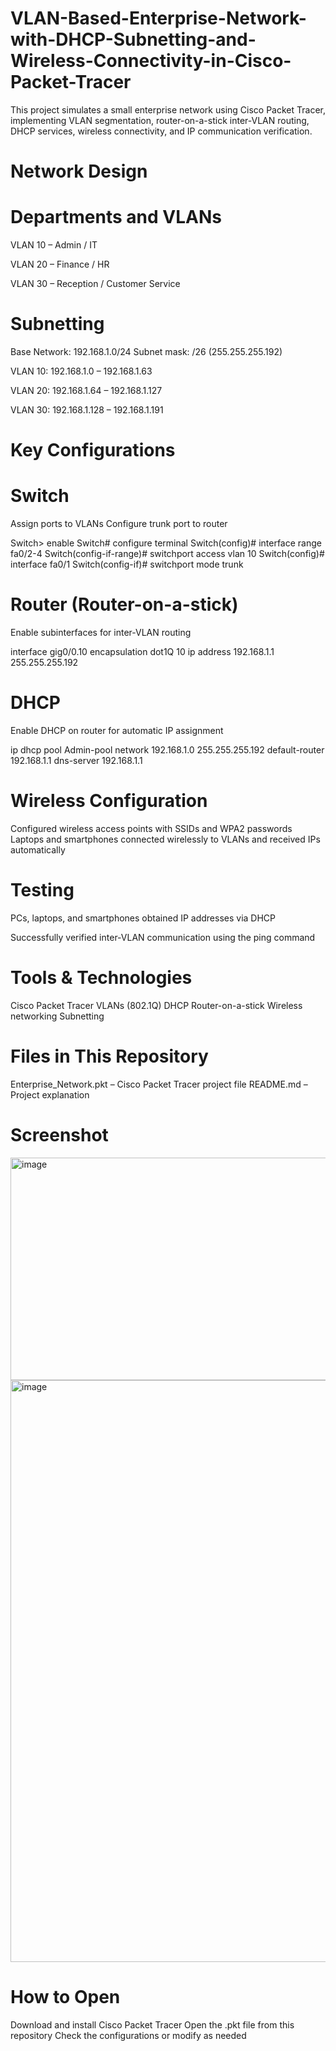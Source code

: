 # VLAN-Based-Enterprise-Network-with-DHCP-Subnetting-and-Wireless-Connectivity-in-Cisco-Packet-Tracer
This project simulates a small enterprise network using Cisco Packet Tracer, implementing VLAN segmentation, router-on-a-stick inter-VLAN routing, DHCP services, wireless connectivity, and IP communication verification.

# Network Design
# Departments and VLANs

VLAN 10 – Admin / IT

VLAN 20 – Finance / HR

VLAN 30 – Reception / Customer Service

# Subnetting
Base Network: 192.168.1.0/24
Subnet mask: /26 (255.255.255.192)

VLAN 10: 192.168.1.0 – 192.168.1.63

VLAN 20: 192.168.1.64 – 192.168.1.127

VLAN 30: 192.168.1.128 – 192.168.1.191

# Key Configurations
# Switch

Assign ports to VLANs
Configure trunk port to router


Switch> enable
Switch# configure terminal
Switch(config)# interface range fa0/2-4
Switch(config-if-range)# switchport access vlan 10
Switch(config)# interface fa0/1
Switch(config-if)# switchport mode trunk

# Router (Router-on-a-stick)
Enable subinterfaces for inter-VLAN routing

interface gig0/0.10
 encapsulation dot1Q 10
 ip address 192.168.1.1 255.255.255.192
 
# DHCP
Enable DHCP on router for automatic IP assignment


ip dhcp pool Admin-pool
 network 192.168.1.0 255.255.255.192
 default-router 192.168.1.1
 dns-server 192.168.1.1
 
# Wireless Configuration
Configured wireless access points with SSIDs and WPA2 passwords
Laptops and smartphones connected wirelessly to VLANs and received IPs automatically

# Testing
PCs, laptops, and smartphones obtained IP addresses via DHCP

Successfully verified inter-VLAN communication using the ping command

# Tools & Technologies

Cisco Packet Tracer
VLANs (802.1Q)
DHCP
Router-on-a-stick
Wireless networking
Subnetting

# Files in This Repository

Enterprise_Network.pkt – Cisco Packet Tracer project file
README.md – Project explanation

# Screenshot 
<img width="940" height="356" alt="image" src="https://github.com/user-attachments/assets/59004139-521a-472d-a5df-e09ff69f2420" />
<img width="940" height="931" alt="image" src="https://github.com/user-attachments/assets/68bef741-9158-4536-813f-3e768590be64" />



# How to Open

Download and install Cisco Packet Tracer
Open the .pkt file from this repository
Check the configurations or modify as needed
